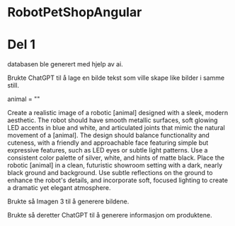 # RobotPetShopAngular

# Del 1

databasen ble generert med hjelp av ai.

Brukte ChatGPT til å lage en bilde tekst som ville skape like bilder i samme still.

animal = ""

Create a realistic image of a robotic [animal] designed with a sleek, modern aesthetic. The robot should have smooth metallic surfaces, soft glowing LED accents in blue and white, and articulated joints that mimic the natural movement of a [animal]. The design should balance functionality and cuteness, with a friendly and approachable face featuring simple but expressive features, such as LED eyes or subtle light patterns. Use a consistent color palette of silver, white, and hints of matte black. Place the robotic [animal] in a clean, futuristic showroom setting with a dark, nearly black ground and background. Use subtle reflections on the ground to enhance the robot's details, and incorporate soft, focused lighting to create a dramatic yet elegant atmosphere.

Brukte så Imagen 3 til å generere bildene.


Brukte så deretter 
ChatGPT til å generere informasjon om produktene.
